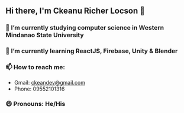 ## Hi there, I'm Ckeanu Richer Locson 👋


### 🔭 I’m currently studying computer science in Western Mindanao State University
### 🌱 I’m currently learning ReactJS, Firebase, Unity & Blender
### 📫 How to reach me:
- Gmail: ckeandev@gmail.com
- Phone: 09552101316
### 😄 Pronouns: He/His


<!--
- ⚡ Fun fact: 
 - 👯 I’m looking to collaborate on ...
- 🤔 I’m looking for help with ...
- 💬 Ask me about ...
-->
